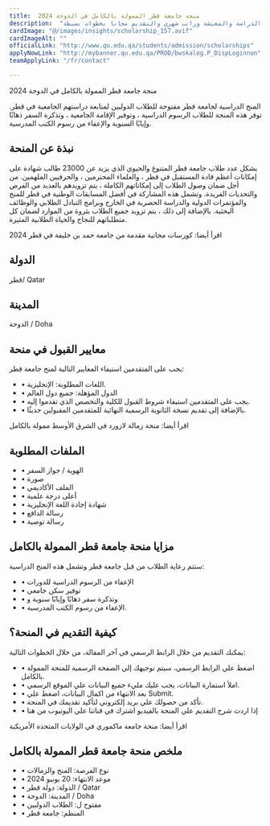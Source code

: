 ```yaml
---
title:  منحة جامعة قطر الممولة بالكامل في الدوحة 2024 
description:  "باب القبول مفتوح في منحة جامعة قطر الممولة بالكامل لكافة مصاريف الدراسة والمعيشة وراتب شهري والتقديم مجانا بخطوات بسيطة." 
cardImage: "@/images/insights/scholarship_157.avif" 
cardImageAlt: "" 
officialLink: "http://www.qu.edu.qa/students/admission/scholarships" 
applyNowLink: "http://mybanner.qu.edu.qa/PROD/bwskalog.P_DispLoginnon" 
teamApplyLink: "/fr/contact"

---
```


منحة جامعة قطر الممولة بالكامل في الدوحة 2024

المنح الدراسية لجامعة قطر مفتوحة للطلاب الدوليين لمتابعة دراستهم الجامعية في قطر. توفر هذه المنحة للطلاب الرسوم الدراسية ، وتوفير الإقامة الجامعية ، وتذكرة السفر ذهابًا وإيابًا السنوية والإعفاء من رسوم الكتب المدرسية.

## نبذة عن المنحة

يشكل عدد طلاب جامعة قطر المتنوع والحيوي الذي يزيد عن 23000 طالب شهادة على إمكانات أعظم قادة المستقبل في قطر ، والعلماء المحترمين ، والحرفيين الملهمين. من أجل ضمان وصول الطلاب إلى إمكاناتهم الكاملة ، يتم تزويدهم بالعديد من الفرص والتحديات الفريدة. وتشمل هذه المشاركة في أفضل المسابقات الوطنية في قطر للمنح والمؤتمرات الدولية والدراسة الحصرية في الخارج وبرامج التبادل الطلابي والوظائف البحثية. بالإضافة إلى ذلك ، يتم تزويد جميع الطلاب بثروة من الموارد لضمان كل متطلباتهم للنجاح والحياة الطلابية المثيرة.

اقرأ أيضا: كورسات مجانية مقدمة من جامعة حمد بن خليفة في قطر 2024

## الدولة

قطر/ Qatar

## المدينة

الدوحة / Doha

## معايير القبول في منحة

يجب على المتقدمين استيفاء المعايير التالية لمنح جامعة قطر:

- • اللغات المطلوبة: الإنجليزية.
- • الدول المؤهلة: جميع دول العالم
- • يجب على المتقدمين استيفاء شروط القبول للكلية والتخصص الذي تقدموا إليه.
- • بالإضافة إلى تقديم نسخة الثانوية الرسمية النهائية للمتقدمين المقبولين حديثًا.

اقرأ أيضا: منحة زمالة لازورد في الشرق الأوسط ممولة بالكامل

## الملفات المطلوبة

- • الهوية / جواز السفر
- • صورة
- • الملف الأكاديمي
- • أعلى درجة علمية
- • شهادة إجادة اللغة الإنجليزية
- • رسالة الدافع
- • رسالة توصية

## مزايا منحة جامعة قطر الممولة بالكامل

ستتم رعاية الطلاب من قبل جامعة قطر وتشمل هذه المنح الدراسية:

- • الإعفاء من الرسوم الدراسية للدورات
- • توفير سكن جامعي
- • وتذكرة سفر ذهابًا وإيابًا سنوية و
- • الإعفاء من رسوم الكتب المدرسية.

## كيفية التقديم في المنحة؟

يمكنك التقديم من خلال الرابط الرسمي في آخر المقالة، من خلال الخطوات التالية:

- • اضغط علي الرابط الرسمي، سيتم توجيهك إلي الصفحة الرسمية للمنحة الممولة بالكامل.
- • املأ استمارة البيانات، يجب عليك مليء جميع البيانات علي الموقع الرسمي.
- • بعد الانتهاء من اكمال البيانات، اضغط علي Submit.
- • تأكد من حصولك علي بريد إلكتروني لتأكيد تقديمك في المنحة.
- • إذا اردت شرح التقديم علي المنحة بالفيديو اشترك في قناتنا علي اليوتيوب من هنا

اقرأ أيضا: منحة جامعة ماكموري في الولايات المتحدة الأمريكية

## ملخص منحة جامعة قطر الممولة بالكامل

- • نوع الفرصة: المنح والزمالات
- • موعد الانتهاء: 20 يونيو 2024
- • الدولة: دولة قطر / Qatar
- • المدينة: الدوحة / Doha
- • مفتوح ل: الطلاب الدوليين
- • المنظم: جامعة قطر

